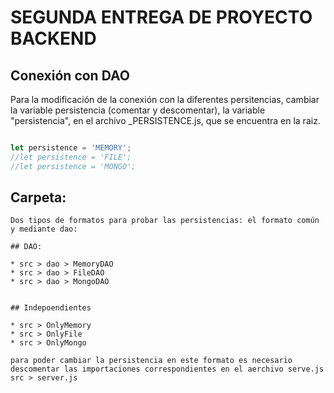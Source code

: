 # SEGUNDA ENTREGA DE PROYECTO BACKEND
## Conexión con DAO
Para la modificación de la conexión con la diferentes persitencias, cambiar la variable persistencia (comentar y descomentar), la variable "persistencia", en el archivo _PERSISTENCE.js, que se encuentra en la raiz.

```javascript

let persistence = 'MEMORY';
//let persistence = 'FILE';
//let persistence = 'MONGO';

```

## Carpeta:
    Dos tipos de formatos para probar las persistencias: el formato común y mediante dao:
    
    ## DAO:  

    * src > dao > MemoryDAO
    * src > dao > FileDAO
    * src > dao > MongoDAO


    ## Indepoendientes

    * src > OnlyMemory
    * src > OnlyFile
    * src > OnlyMongo

    para poder cambiar la persistencia en este formato es necesario descomentar las importaciones correspondientes en el aerchivo serve.js 
    src > server.js
